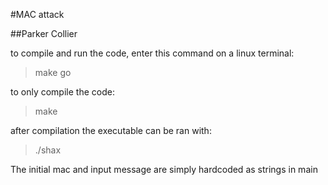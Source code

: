 #MAC attack

##Parker Collier

to compile and run the code, enter this command on a linux terminal: 

> make go

to only compile the code:

> make

after compilation the executable can be ran with:

> ./shax

The initial mac and input message are simply hardcoded as strings in main
